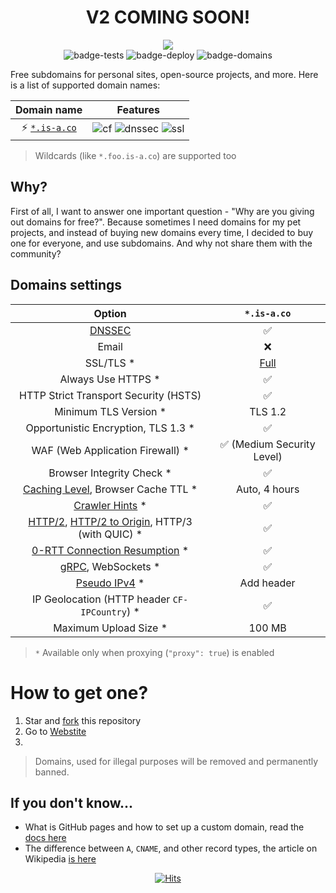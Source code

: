 <div align="center">
  <h1> V2 COMING SOON! </h1>
  <picture>
    <source media="(prefers-color-scheme: dark)" srcset="https://socialify.git.ci/pythonicboat/is-a.co/image?description=1&font=Raleway&forks=1&issues=1&owner=0&pattern=Solid&stargazers=1&theme=Dark">
    <img src="https://socialify.git.ci/pythonicboat/is-a.co/image?description=1&font=Raleway&forks=1&issues=1&owner=0&pulls=1&pattern=Solid&stargazers=1&theme=Light">
  </picture>
  <br/>
<img src="https://img.shields.io/github/actions/workflow/status/pythonicboat/is-a.co/tests.yml?branch=master&label=tests&logo=github&style=for-the-badge" alt="badge-tests">
<img src="https://img.shields.io/github/actions/workflow/status/pythonicboat/is-a.co/deploy.yml?branch=master&label=deploy&logo=github&style=for-the-badge" alt="badge-deploy">
<img src="https://img.shields.io/github/directory-file-count/pythonicboat/is-a.co/domains?label=domains&style=for-the-badge&type=file" alt="badge-domains">
</div>

Free subdomains for personal sites, open-source projects, and more. Here is a list of supported domain names:

|              Domain name              |                         Features                          |
|:-------------------------------------:|:---------------------------------------------------------:|
| ⚡ [`*.is-a.co`](https://is-a.co/) | ![cf][badge-cf] ![dnssec][badge-dnssec] ![ssl][badge-ssl] |

> Wildcards (like `*.foo.is-a.co`) are supported too

[badge-cf]:https://shields.io/badge/%20-cloudflare-blue?logo=cloudflare&style=plastic?cacheSeconds=3600
[badge-dnssec]:https://shields.io/badge/%20-DNSSEC-blue?logo=moleculer&logoColor=white&style=plastic?cacheSeconds=3600
[badge-ssl]:https://shields.io/badge/SSL-Required-blue?style=plastic?cacheSeconds=3600

## Why?

First of all, I want to answer one important question - "Why are you giving out domains for free?". Because sometimes I need domains for my pet projects, and instead of buying new domains every time, I decided to buy one for everyone, and use subdomains. And why not share them with the community?

## Domains settings

|                                   Option                                   |       `*.is-a.co`       |
|:--------------------------------------------------------------------------:|:-------------------------:|
|                              [DNSSEC][dnssec]                              |             ✅             |
|                                   Email                                    |             ❌             |
|                                 SSL/TLS *                                  |     [Full][ssl-full]      |
|                             Always Use HTTPS *                             |             ✅             |
|                   HTTP Strict Transport Security (HSTS)                    |             ✅             |
|                           Minimum TLS Version *                            |          TLS 1.2          |
|                    Opportunistic Encryption, TLS 1.3 *                     |             ✅             |
|                      WAF (Web Application Firewall) *                      | ✅ (Medium Security Level) |
|                         Browser Integrity Check *                          |             ✅             |
|            [Caching Level][caching-levels], Browser Cache TTL *            |     Auto, 4 hours          |
|                      [Crawler Hints][crawler-hints] *                      |             ✅             |
| [HTTP/2][http2], [HTTP/2 to Origin][http2-to-origin], HTTP/3 (with QUIC) * |             ✅             |
|                   [0-RTT Connection Resumption][0rtt] *                    |             ✅             |
|                         [gRPC][grpc], WebSockets *                         |             ✅             |
|                        [Pseudo IPv4][pseudo-ipv4] *                        |        Add header         |
|               IP Geolocation (HTTP header `CF-IPCountry`) *                |             ✅             |
|                           Maximum Upload Size *                            |          100 MB           |

> `*` Available only when proxying (`"proxy": true`) is enabled

[dnssec]:https://developers.cloudflare.com/dns/additional-options/dnssec
[ssl-full]:https://developers.cloudflare.com/ssl/origin-configuration/ssl-modes/full/
[ssl-flex]:https://developers.cloudflare.com/ssl/origin-configuration/ssl-modes/flexible/
[caching-levels]:https://developers.cloudflare.com/cache/how-to/set-caching-levels
[crawler-hints]:https://blog.cloudflare.com/crawler-hints-how-cloudflare-is-reducing-the-environmental-impact-of-web-searches/
[http2]:https://www.cloudflare.com/website-optimization/http2/what-is-http2/
[http2-to-origin]:https://developers.cloudflare.com/cache/how-to/enable-http2-to-origin
[0rtt]:https://developers.cloudflare.com/fundamentals/network/0-rtt-connection-resumption/
[grpc]:https://support.cloudflare.com/hc/en-us/articles/360050483011
[pseudo-ipv4]:https://support.cloudflare.com/hc/en-us/articles/229666767

# How to get one?

1. Star and [fork](https://github.com/pythonicboat/is-a.co/fork) this repository
2. Go to [Webstite](https://is-a.co)
3. 

> Domains, used for illegal purposes will be removed and permanently banned.

## If you don't know...

- What is GitHub pages and how to set up a custom domain, read the [docs here](https://docs.github.com/en/pages/configuring-a-custom-domain-for-your-github-pages-site)
- The difference between `A`, `CNAME`, and other record types, the article on Wikipedia [is here](https://en.wikipedia.org/wiki/List_of_DNS_record_types)

[actions]:https://github.com/pythonicboat/is-a.co/actions
[deploy]:https://github.com/pythonicboat/is-a.co/actions/workflows/deploy.yml
<div align="center">
<a href="https://hits.sh/is-a.co/"><img alt="Hits" src="https://hits.sh/is-a.co.svg?label=Visitors&color=555555&labelColor=44cc11"/></a>
</div>
